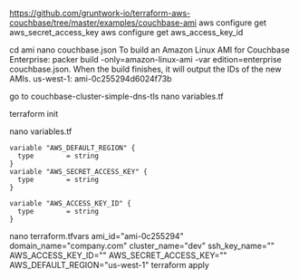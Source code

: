 https://github.com/gruntwork-io/terraform-aws-couchbase/tree/master/examples/couchbase-ami
aws configure get aws_secret_access_key
aws configure get aws_access_key_id

cd ami
nano couchbase.json
To build an Amazon Linux AMI for Couchbase Enterprise: packer build -only=amazon-linux-ami -var edition=enterprise couchbase.json.
When the build finishes, it will output the IDs of the new AMIs. 
us-west-1: ami-0c255294d6024f73b

go to couchbase-cluster-simple-dns-tls
nano variables.tf

terraform init

nano variables.tf
```
variable "AWS_DEFAULT_REGION" {
  type        = string
}
variable "AWS_SECRET_ACCESS_KEY" {
  type        = string
}

variable "AWS_ACCESS_KEY_ID" {
  type        = string
}
```
nano terraform.tfvars
ami_id="ami-0c255294"
domain_name="company.com"
cluster_name="dev"
ssh_key_name=""
AWS_ACCESS_KEY_ID=""
AWS_SECRET_ACCESS_KEY=""
AWS_DEFAULT_REGION="us-west-1"
terraform apply
